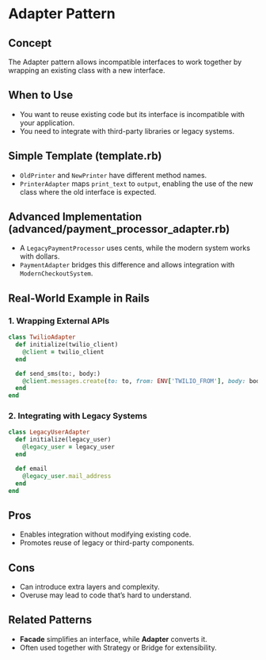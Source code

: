 # Adapter Pattern

## Concept

The Adapter pattern allows incompatible interfaces to work together by wrapping an existing class with a new interface.

## When to Use
- You want to reuse existing code but its interface is incompatible with your application.
- You need to integrate with third-party libraries or legacy systems.

## Simple Template (template.rb)
- `OldPrinter` and `NewPrinter` have different method names.
- `PrinterAdapter` maps `print_text` to `output`, enabling the use of the new class where the old interface is expected.

## Advanced Implementation (advanced/payment_processor_adapter.rb)
- A `LegacyPaymentProcessor` uses cents, while the modern system works with dollars.
- `PaymentAdapter` bridges this difference and allows integration with `ModernCheckoutSystem`.

## Real-World Example in Rails

### 1. Wrapping External APIs
```ruby
class TwilioAdapter
  def initialize(twilio_client)
    @client = twilio_client
  end

  def send_sms(to:, body:)
    @client.messages.create(to: to, from: ENV['TWILIO_FROM'], body: body)
  end
end
```

### 2. Integrating with Legacy Systems
```ruby
class LegacyUserAdapter
  def initialize(legacy_user)
    @legacy_user = legacy_user
  end

  def email
    @legacy_user.mail_address
  end
end
```

## Pros
- Enables integration without modifying existing code.
- Promotes reuse of legacy or third-party components.

## Cons
- Can introduce extra layers and complexity.
- Overuse may lead to code that’s hard to understand.

## Related Patterns
- **Facade** simplifies an interface, while **Adapter** converts it.
- Often used together with Strategy or Bridge for extensibility.